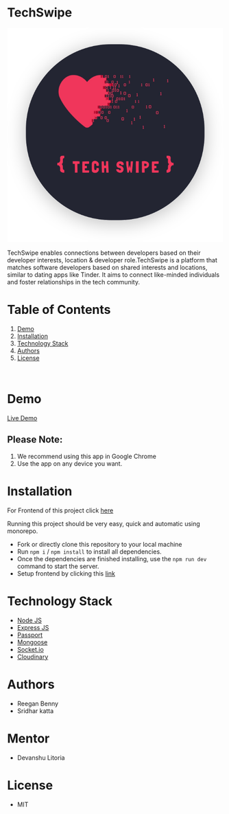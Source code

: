 # TechSwipe

![Image](./project-files/Logo.svg)

TechSwipe enables connections between developers based on their developer interests, location & developer role.TechSwipe is a platform that matches software developers based on shared interests and locations, similar to dating apps like Tinder. It aims to connect like-minded individuals and foster relationships in the tech community.

# Table of Contents

1. [Demo](#demo)
2. [Installation](#installation)
3. [Technology Stack](#techology-stack)
4. [Authors](#authors)
5. [License](#license)

<br/>

# Demo

[Live Demo](https://techswipe.vercel.app/)

## Please Note:

1. We recommend using this app in Google Chrome
2. Use the app on any device you want.

# Installation

For Frontend of this project click [here](https://github.com/pesto-students/techswipe-frontend-p5-team1-devanshu)

Running this project should be very easy, quick and automatic using monorepo.

- Fork or directly clone this repository to your local machine
- Run `npm i` / `npm install` to install all dependencies.</br>
- Once the dependencies are finished installing, use the `npm run dev` command to start the server. </br>
- Setup frontend by clicking this [link](https://github.com/pesto-students/techswipe-frontend-p5-team1-devanshu)

# Technology Stack

- [Node JS](https://nodejs.org/en/)
- [Express JS](https://expressjs.com/)
- [Passport](https://www.passportjs.org/)
- [Mongoose](https://mongoosejs.com/)
- [Socket.io](https://socket.io/)
- [Cloudinary](https://cloudinary.com/)

# Authors

- Reegan Benny
- Sridhar katta

# Mentor

- Devanshu Litoria

# License

- MIT
